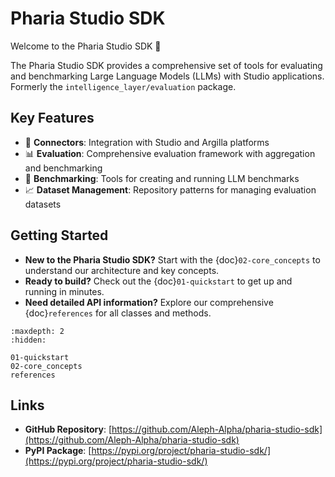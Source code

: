 # Pharia Studio SDK

Welcome to the Pharia Studio SDK 👋

The Pharia Studio SDK provides a comprehensive set of tools for evaluating and benchmarking Large Language Models (LLMs) with Studio applications. Formerly the `intelligence_layer/evaluation` package.

## Key Features

- 🔗 **Connectors**: Integration with Studio and Argilla platforms
- 📊 **Evaluation**: Comprehensive evaluation framework with aggregation and benchmarking
- 🎯 **Benchmarking**: Tools for creating and running LLM benchmarks
- 📈 **Dataset Management**: Repository patterns for managing evaluation datasets

## Getting Started

- **New to the Pharia Studio SDK?** Start with the {doc}`02-core_concepts` to understand our architecture and key concepts.
- **Ready to build?** Check out the {doc}`01-quickstart` to get up and running in minutes.
- **Need detailed API information?** Explore our comprehensive {doc}`references` for all classes and methods.

```{toctree}
:maxdepth: 2
:hidden:

01-quickstart
02-core_concepts
references
```

## Links

- **GitHub Repository**: [https://github.com/Aleph-Alpha/pharia-studio-sdk](https://github.com/Aleph-Alpha/pharia-studio-sdk)
- **PyPI Package**: [https://pypi.org/project/pharia-studio-sdk/](https://pypi.org/project/pharia-studio-sdk/)
